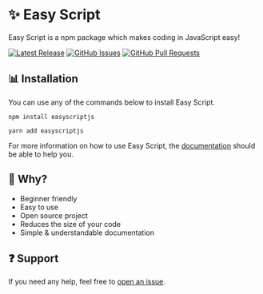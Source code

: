 # ✨ Easy Script
Easy Script is a npm package which makes coding in JavaScript easy!

[![Latest Release](https://img.shields.io/github/v/release/wdhdev/easyscript?style=for-the-badge)](https://github.com/wdhdev/EasyScript/releases/latest)
[![GitHub Issues](https://img.shields.io/github/issues-raw/wdhdev/easyscript?label=Issues&style=for-the-badge)](https://github.com/wdhdev/EasyScript/issues)
[![GitHub Pull Requests](https://img.shields.io/github/issues-pr-raw/wdhdev/easyscript?label=Pull%20Requests&style=for-the-badge)](https://github.com/wdhdev/EasyScript/pulls)

## 📊 Installation
You can use any of the commands below to install Easy Script.

```
npm install easyscriptjs
```

```
yarn add easyscriptjs
```

For more information on how to use Easy Script, the [documentation](https://docs.easyscript.dev) should be able to help you.

## 🤔 Why?
- Beginner friendly
- Easy to use
- Open source project
- Reduces the size of your code
- Simple & understandable documentation

## ❓ Support
If you need any help, feel free to [open an issue](https://github.com/EasyScriptJS/EasyScript/issues/new/choose).
